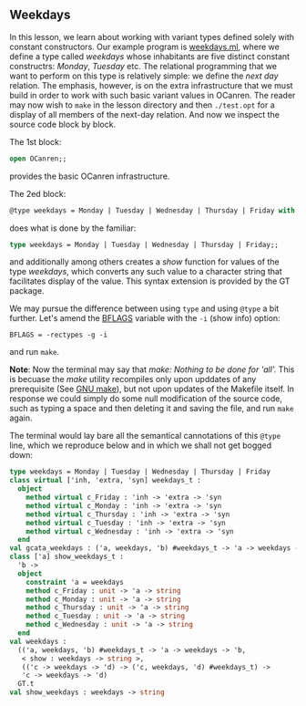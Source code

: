 ## Weekdays

In this lesson, we learn about working with variant types defined solely with
constant constructors. Our example program is [weekdays.ml](weekdays.ml), where
we define a type called _weekdays_ whose inhabitants are five distinct constant constructrs:
_Monday_, _Tuesday_ etc. The relational programming that we want to perform on this type
is relatively simple: we define the _next day_ relation. The emphasis, however, is on the
extra infrastructure that we must build in order to work with such basic variant values in
OCanren. The reader may now wish to `make` in the lesson directory and then `./test.opt`
for a display of all members of the next-day relation.  And now we inspect the source code
block by block.

The 1st block:
```ocaml
open OCanren;;
```
provides the basic OCanren infrastructure.

The 2ed block:
```ocaml
@type weekdays = Monday | Tuesday | Wednesday | Thursday | Friday with show;;
```
does what is done by the familiar:
```ocaml
type weekdays = Monday | Tuesday | Wednesday | Thursday | Friday;;
```
and additionally among others  creates a _show_ function for values of the type _weekdays_,
which converts any such value to a character string that facilitates display of the value.
This syntax extension is provided by the GT package.

We may pursue the difference between using `type` and using `@type` a bit further. Let's amend 
the [BFLAGS](Makefile#L11) variable with the `-i` (show info) option:
```
BFLAGS = -rectypes -g -i
```
and run `make`.

**Note**: Now the terminal may say that _make: Nothing to be done for 'all'._ This is becuase
 the _make_ utility recompiles only upon upddates of any prerequisite
 (See [GNU make](https://www.gnu.org/software/make/manual/)),
 but not upon updates of the Makefile itself. In response we could simply do some null
 modification of the source code, such as typing a space and then deleting it and saving the
 file, and run `make` again.

The terminal would lay bare all the semantical cannotations of this `@type` line, which we
reproduce below and in which we shall not get bogged down:
```ocaml
type weekdays = Monday | Tuesday | Wednesday | Thursday | Friday
class virtual ['inh, 'extra, 'syn] weekdays_t :
  object
    method virtual c_Friday : 'inh -> 'extra -> 'syn
    method virtual c_Monday : 'inh -> 'extra -> 'syn
    method virtual c_Thursday : 'inh -> 'extra -> 'syn
    method virtual c_Tuesday : 'inh -> 'extra -> 'syn
    method virtual c_Wednesday : 'inh -> 'extra -> 'syn
  end
val gcata_weekdays : ('a, weekdays, 'b) #weekdays_t -> 'a -> weekdays -> 'b
class ['a] show_weekdays_t :
  'b ->
  object
    constraint 'a = weekdays
    method c_Friday : unit -> 'a -> string
    method c_Monday : unit -> 'a -> string
    method c_Thursday : unit -> 'a -> string
    method c_Tuesday : unit -> 'a -> string
    method c_Wednesday : unit -> 'a -> string
  end
val weekdays :
  (('a, weekdays, 'b) #weekdays_t -> 'a -> weekdays -> 'b,
   < show : weekdays -> string >,
   (('c -> weekdays -> 'd) -> ('c, weekdays, 'd) #weekdays_t) ->
   'c -> weekdays -> 'd)
  GT.t
val show_weekdays : weekdays -> string
```